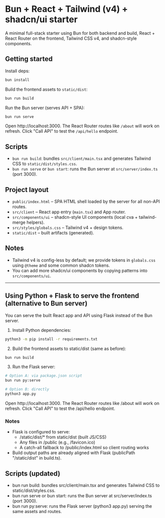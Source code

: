 # Bun + React + Tailwind (v4) + shadcn/ui starter

A minimal full-stack starter using Bun for both backend and build, React + React Router on the frontend, Tailwind CSS v4, and shadcn-style components.

## Getting started

Install deps:

```bash
bun install
```

Build the frontend assets to `static/dist`:

```bash
bun run build
```

Run the Bun server (serves API + SPA):

```bash
bun run serve
```

Open http://localhost:3000. The React Router routes like `/about` will work on refresh. Click "Call API" to test the `/api/hello` endpoint.

## Scripts
- `bun run build`: bundles `src/client/main.tsx` and generates Tailwind CSS to `static/dist/styles.css`.
- `bun run serve` or `bun start`: runs the Bun server at `src/server/index.ts` (port 3000).

## Project layout
- `public/index.html` – SPA HTML shell loaded by the server for all non-API routes.
- `src/client` – React app entry (`main.tsx`) and App router.
- `src/components/ui` – shadcn-style UI components (local cva + tailwind-merge helpers).
- `src/styles/globals.css` – Tailwind v4 + design tokens.
- `static/dist` – built artifacts (generated).

## Notes
- Tailwind v4 is config-less by default; we provide tokens in `globals.css` using `@theme` and some common shadcn tokens.
- You can add more shadcn/ui components by copying patterns into `src/components/ui`.


---

## Using Python + Flask to serve the frontend (alternative to Bun server)

You can serve the built React app and API using Flask instead of the Bun server.

1) Install Python dependencies:

```bash
python3 -m pip install -r requirements.txt
```

2) Build the frontend assets to static/dist (same as before):

```bash
bun run build
```

3) Run the Flask server:

```bash
# Option A: via package.json script
bun run py:serve

# Option B: directly
python3 app.py
```

Open http://localhost:3000. The React Router routes like /about will work on refresh. Click "Call API" to test the /api/hello endpoint.

### Notes
- Flask is configured to serve:
  - /static/dist/* from static/dist (built JS/CSS)
  - Any files in /public (e.g., /favicon.ico)
  - A catch-all fallback to /public/index.html so client routing works
- Build output paths are already aligned with Flask (publicPath "/static/dist" in build.ts).

## Scripts (updated)
- bun run build: bundles src/client/main.tsx and generates Tailwind CSS to static/dist/styles.css.
- bun run serve or bun start: runs the Bun server at src/server/index.ts (port 3000).
- bun run py:serve: runs the Flask server (python3 app.py) serving the same assets and routes.
